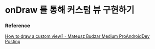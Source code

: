 # onDraw 를 통해 커스텀 뷰 구현하기

### Reference 
[How to draw a custom view? - Mateusz Budzar Medium ProAndroidDev Posting](https://proandroiddev.com/how-to-draw-a-custom-view-9da8016fe94)